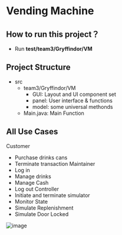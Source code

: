 # Vending Machine

## How to run this project？
* Run **test/team3/Gryffindor/VM**

## Project Structure
- src
  - team3/Gryffindor/VM
    - GUI: Layout and UI component set
    - panel: User interface & functions
    - model: some universal methonds
  - Main.java: Main Function

## All Use Cases
Customer	
- Purchase drinks cans
- Terminate transaction
Maintainer	
- Log in
- Manage drinks
- Manage Cash
- Log out
Controller	
- Initiate and terminate simulator
- Monitor State
- Simulate Replenishment
- Simulate Door Locked

![image](https://user-images.githubusercontent.com/42712987/176857007-fddf0884-cf2a-40dd-9fe9-8b4a5a6dc03e.png)
